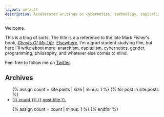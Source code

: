 ```yaml
---
layout: default
description: Accelerated writings on cybernetics, technology, capitalism, gender, and whatever else comes to mind.
---
```


Welcome.

This is a blog of sorts. The title is a a reference to the late Mark Fisher's book, *[Ghosts Of My Life](https://thequietus.com/articles/13004-mark-fisher-ghosts-of-my-life-extract)*. [Elsewhere]({{site.homepage}}), I'm a grad student studying film, but here I'll write about more: anarchism, capitalism, cybernetics, gender, programming, philosophy, and whatever else comes to mind.

Feel free to follow me on [Twitter](http://twitter.com/{{site.twitter}}).

## Archives
<ul class="post-list">
{% assign count = site.posts | size | minus: 1 %}
{% for post in site.posts %}
<li><a href="{{ site.url }}{{ site.baseurl }}{{ post.url }}">[{{ count }}] {{ post.title }}.</a><!-- <div class="post-meta">{{ post.date | date: '%-d %B %Y' | downcase }}</div> --></li>

{% assign count = count | minus: 1 %}
{% endfor %}
</ul>